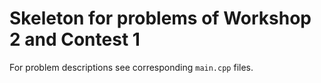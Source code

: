 # Skeleton for problems of Workshop 2 and Contest 1

For problem descriptions see corresponding `main.cpp` files.

